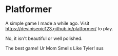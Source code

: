 # Platformer

A simple game I made a while ago. Visit https://devinisepic123.github.io/platformer/ to play.


No, it isn't beautiful or well polished.

The best game!
Ur Mom Smells Like Tyler!
sus
